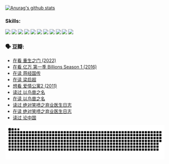 
[![Anurag's github stats](https://github-readme-stats.vercel.app/api?username=w940853815)](https://github.com/anuraghazra/github-readme-stats)

### Skills:

<code><img height="32" src="https://cdn.jsdelivr.net/npm/simple-icons@v5/icons/python.svg"></code>
<code><img height="32" src="https://cdn.jsdelivr.net/npm/simple-icons@v5/icons/javascript.svg"></code>
<code><img height="32" src="https://cdn.jsdelivr.net/npm/simple-icons@v5/icons/django.svg"></code>
<code><img height="32" src="https://cdn.jsdelivr.net/npm/simple-icons@v5/icons/flask.svg"></code>
<code><img height="32" src="https://cdn.jsdelivr.net/npm/simple-icons@v5/icons/vuetify.svg"></code>
<code><img height="32" src="https://cdn.jsdelivr.net/npm/simple-icons@v5/icons/git.svg"></code>
<code><img height="32" src="https://cdn.jsdelivr.net/npm/simple-icons@v5/icons/docker.svg"></code>
<code><img height="32" src="https://cdn.jsdelivr.net/npm/simple-icons@v5/icons/postgresql.svg"></code>
<code><img height="32" src="https://cdn.jsdelivr.net/npm/simple-icons@v5/icons/elasticsearch.svg"></code>
<code><img height="32" src="https://cdn.jsdelivr.net/npm/simple-icons@v5/icons/macos.svg"></code>
<code><img height="32" src="https://cdn.jsdelivr.net/npm/simple-icons@v5/icons/linux.svg"></code>

### 🗣 豆瓣:

<!-- DOUBAN-ACTIVITIES:START -->
- [在看 重生之门‎ (2022)](https://www.douban.com/people/136069238/status/3882598762/?_i=54265620)
- [在看 亿万 第一季 Billions Season 1‎ (2016)](https://www.douban.com/people/136069238/status/3878098700/?_i=54265620)
- [在读 蒋经国传](https://www.douban.com/people/136069238/status/3877458956/?_i=54265620)
- [在读 梁启超](https://www.douban.com/people/136069238/status/3876806133/?_i=54265620)
- [想看 爱情公寓2‎ (2011)](https://www.douban.com/people/136069238/status/3876682115/?_i=54265620)
- [读过 以鸟兽之名](https://www.douban.com/people/136069238/status/3876369302/?_i=54265620)
- [在读 以鸟兽之名](https://www.douban.com/people/136069238/status/3869094471/?_i=54265620)
- [读过 绝对笑喷之弃业医生日志](https://www.douban.com/people/136069238/status/3869093225/?_i=54265620)
- [在读 绝对笑喷之弃业医生日志](https://www.douban.com/people/136069238/status/3862106751/?_i=54265620)
- [读过 论中国](https://www.douban.com/people/136069238/status/3862105795/?_i=54265620)
<!-- DOUBAN-ACTIVITIES:END -->


![Snake animation](https://raw.githubusercontent.com/w940853815/w940853815/output/github-contribution-grid-snake.svg)

<!--
**w940853815/w940853815** is a ✨ _special_ ✨ repository because its `README.md` (this file) appears on your GitHub profile.

Here are some ideas to get you started:

- 🔭 I’m currently working on ...
- 🌱 I’m currently learning ...
- 👯 I’m looking to collaborate on ...
- 🤔 I’m looking for help with ...
- 💬 Ask me about ...
- 📫 How to reach me: ...
- 😄 Pronouns: ...
- ⚡ Fun fact: ...
-->
